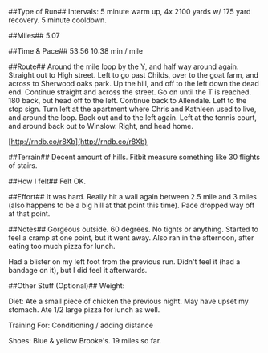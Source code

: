 <!--
.. title: Running Journal: Jan 22, 2017
.. slug: running-journal-jan-22-2017
.. date: 2017-01-22 01:00:00 UTC-05:00
.. tags: running-journal
.. category:running-journal
.. link:
.. description:
.. type: running-journal
-->

##Type of Run##
Intervals: 5 minute warm up, 4x 2100 yards w/ 175 yard recovery. 5 minute cooldown.

##Miles##
5.07

##Time & Pace##
53:56
10:38 min / mile

##Route##
Around the mile loop by the Y, and half way around again. Straight out to High street. Left to go past Childs, over to the goat farm, and across to Sherwood oaks park. Up the hill, and off to the left down the dead end. Continue straight and across the street. Go on until the T is reached. 180 back, but head off to the left. Continue back to Allendale. Left to the stop sign. Turn left at the apartment where Chris and Kathleen used to live, and around the loop. Back out and to the left again. Left at the tennis court, and around back out to Winslow. Right, and head home.

[http://rndb.co/r8Xb](http://rndb.co/r8Xb)

##Terrain##
Decent amount of hills. Fitbit measure something like 30 flights of stairs.

##How I felt##
Felt OK.

##Effort##
It was hard. Really hit a wall again between 2.5 mile and 3 miles (also happens to be a big hill at that point this time). Pace dropped way off at that point.

##Notes##
Gorgeous outside. 60 degrees. No tights or anything. Started to feel a cramp at one point, but it went away. Also ran in the afternoon, after eating too much pizza for lunch.

Had a blister on my left foot from the previous run. Didn't feel it (had a bandage on it), but I did feel it afterwards.

##Other Stuff (Optional)##
Weight:

Diet: Ate a small piece of chicken the previous night. May have upset my stomach. Ate 1/2 large pizza for lunch as well.

Training For:
Conditioning / adding distance

Shoes:
Blue & yellow Brooke's. 19 miles so far.
